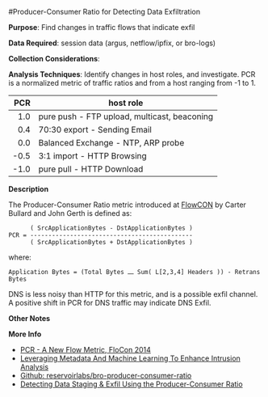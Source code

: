 #Producer-Consumer Ratio for Detecting Data Exfiltration

**Purpose**: Find changes in traffic flows that indicate exfil

**Data Required**: session data (argus, netflow/ipfix, or bro-logs)

**Collection Considerations**: 

**Analysis Techniques**: Identify changes in host roles, and investigate. PCR is
a normalized metric of traffic ratios and from a host ranging from -1 to 1. 

|  PCR | host role |
| ---: | --------- |
|  1.0 | pure push - FTP upload, multicast, beaconing |
|  0.4 | 70:30 export - Sending Email |
|  0.0 | Balanced Exchange - NTP, ARP probe |
| -0.5 | 3:1 import - HTTP Browsing |
| -1.0 | pure pull - HTTP Download |
    
**Description**

The Producer-Consumer Ratio metric introduced at [FlowCON](http://qosient.com/argus/presentations/Argus.FloCon.2014.PCR.Presentation.pdf) by Carter Bullard and John Gerth is defined as:

          ( SrcApplicationBytes - DstApplicationBytes )
    PCR = ---------------------------------------------
          ( SrcApplicationBytes + DstApplicationBytes )

where:

    Application Bytes = (Total Bytes ⎼ Sum( L[2,3,4] Headers )) - Retrans Bytes

DNS is less noisy than HTTP for this metric, and is a possible exfil channel. A
positive shift in PCR for DNS traffic may indicate DNS Exfil.


**Other Notes**


**More Info**

- [PCR - A New Flow Metric, FloCon 2014](http://qosient.com/argus/presentations/Argus.FloCon.2014.PCR.Presentation.pdf)
- [Leveraging Metadata And Machine Learning To Enhance Intrusion Analysis](http://spotidoc.com/doc/367670/leveraging-metadata-and-machine-learning)
- [Github: reservoirlabs/bro-producer-consumer-ratio](https://github.com/reservoirlabs/bro-producer-consumer-ratio)
- [Detecting Data Staging & Exfil Using the Producer-Consumer Ratio](http://detect-respond.blogspot.com/2016/09/detecting-data-staging-exfil-using-PCR-shift.html)
